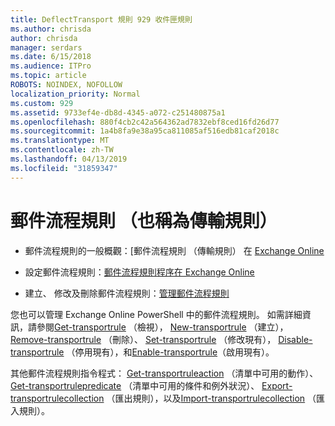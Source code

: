 ```yaml
---
title: DeflectTransport 規則 929 收件匣規則
ms.author: chrisda
author: chrisda
manager: serdars
ms.date: 6/15/2018
ms.audience: ITPro
ms.topic: article
ROBOTS: NOINDEX, NOFOLLOW
localization_priority: Normal
ms.custom: 929
ms.assetid: 9733ef4e-db8d-4345-a072-c251480875a1
ms.openlocfilehash: 880f4cb2c42a564362ad7832ebf8ced16fd26d77
ms.sourcegitcommit: 1a4b8fa9e38a95ca811085af516edb81caf2018c
ms.translationtype: MT
ms.contentlocale: zh-TW
ms.lasthandoff: 04/13/2019
ms.locfileid: "31859347"
---
```

# <a name="mail-flow-rules-also-known-as-transport-rules"></a>郵件流程規則 （也稱為傳輸規則）

- 郵件流程規則的一般概觀：[郵件流程規則 （傳輸規則） 在 [Exchange Online](https://technet.microsoft.com/library/jj919238.aspx)

- 設定郵件流程規則：[郵件流程規則程序在 Exchange Online](https://technet.microsoft.com/library/dn600436.aspx)

- 建立、 修改及刪除郵件流程規則：[管理郵件流程規則](https://technet.microsoft.com/library/jj657505.aspx)

您也可以管理 Exchange Online PowerShell 中的郵件流程規則。 如需詳細資訊，請參閱[Get-transportrule](https://docs.microsoft.com/powershell/module/exchange/policy-and-compliance/get-transportrule) （檢視）， [New-transportrule](https://docs.microsoft.com/powershell/module/exchange/policy-and-compliance/new-transportrule) （建立）， [Remove-transportrule](https://docs.microsoft.com/powershell/module/exchange/policy-and-compliance/remove-transportrule) （刪除）、 [Set-transportrule](https://docs.microsoft.com/powershell/module/exchange/policy-and-compliance/set-transportrule) （修改現有）， [Disable-transportrule](https://docs.microsoft.com/powershell/module/exchange/policy-and-compliance/disable-transportrule) （停用現有），和[Enable-transportrule](https://docs.microsoft.com/powershell/module/exchange/policy-and-compliance/enable-transportrule)（啟用現有）。

其他郵件流程規則指令程式： [Get-transportruleaction](https://docs.microsoft.com/powershell/module/exchange/policy-and-compliance/get-transportruleaction) （清單中可用的動作）、 [Get-transportrulepredicate](https://docs.microsoft.com/powershell/module/exchange/policy-and-compliance/get-transportrulepredicate) （清單中可用的條件和例外狀況）、 [Export-transportrulecollection](https://docs.microsoft.com/powershell/module/exchange/policy-and-compliance/export-transportrulecollection) （匯出規則），以及[Import-transportrulecollection](https://docs.microsoft.com/powershell/module/exchange/policy-and-compliance/import-transportrulecollection) （匯入規則）。
